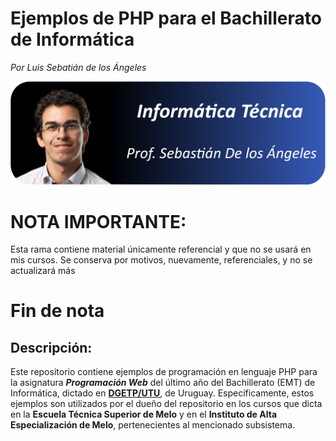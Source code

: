# Ejemplos de PHP para el Bachillerato de Informática
*Por Luis Sebatián de los Ángeles*

![Banner: Informática Técnica por el prof. Luis Sebastián de los Ángeles][banner]

# NOTA IMPORTANTE: 
Esta rama contiene material únicamente referencial y que no se usará en mis cursos. Se conserva por motivos, nuevamente, referenciales, y no se actualizará más
# Fin de nota

## Descripción:
Este repositorio contiene ejemplos de programación en lenguaje PHP para la asignatura ***Programación Web*** del último año del Bachillerato (EMT) de Informática, dictado en [**DGETP/UTU**](https://www.utu.edu.uy), de Uruguay.
Específicamente, estos ejemplos son utilizados por el dueño del repositorio en los cursos que dicta en la **Escuela Técnica Superior de Melo** y en el **Instituto de Alta Especialización de Melo**, pertenecientes al mencionado subsistema.

[banner]: https://raw.githubusercontent.com/kurotori/recursosVarios/main/BannerPerfil_512px.png
